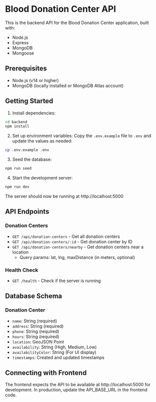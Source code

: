 
# Blood Donation Center API

This is the backend API for the Blood Donation Center application, built with:
- Node.js
- Express
- MongoDB
- Mongoose

## Prerequisites

- Node.js (v14 or higher)
- MongoDB (locally installed or MongoDB Atlas account)

## Getting Started

1. Install dependencies:
```bash
cd backend
npm install
```

2. Set up environment variables:
Copy the `.env.example` file to `.env` and update the values as needed:
```bash
cp .env.example .env
```

3. Seed the database:
```bash
npm run seed
```

4. Start the development server:
```bash
npm run dev
```

The server should now be running at http://localhost:5000

## API Endpoints

### Donation Centers
- `GET /api/donation-centers` - Get all donation centers
- `GET /api/donation-centers/:id` - Get donation center by ID
- `GET /api/donation-centers/nearby` - Get donation centers near a location
  - Query params: lat, lng, maxDistance (in meters, optional)

### Health Check
- `GET /health` - Check if the server is running

## Database Schema

### Donation Center
- `name`: String (required)
- `address`: String (required)
- `phone`: String (required)
- `hours`: String (required)
- `location`: GeoJSON Point
- `availability`: String (High, Medium, Low)
- `availabilityColor`: String (For UI display)
- `timestamps`: Created and updated timestamps

## Connecting with Frontend

The frontend expects the API to be available at http://localhost:5000 for development. 
In production, update the API_BASE_URL in the frontend code.
